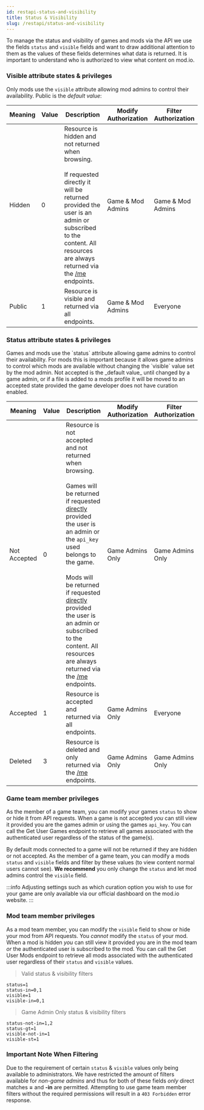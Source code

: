 ```yaml
---
id: restapi-status-and-visibility
title: Status & Visibility
slug: /restapi/status-and-visibility
---
```


To manage the status and visibility of games and mods via the API we use the fields `status` and `visible` fields and want to draw additional attention to them as the values of these fields determines what data is returned. It is important to understand who is authorized to view what content on mod.io.

### Visible attribute states & privileges

Only <Link to="/restapi/docs/schemas/mod-object">mods</Link> use the `visible` attribute allowing mod admins to control their availability. Public is the _default value_:

Meaning | Value | Description | Modify Authorization | Filter Authorization
---------- | ------- | ---------- | ------- | ----------
Hidden | 0 | Resource is hidden and not returned when browsing.<br /><br />If requested directly it will be returned provided the user is an admin or subscribed to the content. All resources are always returned via the [/me](#me) endpoints. | Game & Mod Admins | Game & Mod Admins
Public | 1 | Resource is visible and returned via all endpoints. | Game & Mod Admins | Everyone

### Status attribute states & privileges

<Link to="/restapi/docs/schemas/game-object">Games</Link>  and <Link to="/restapi/docs/schemas/mod-object">mods</Link> use the `status` attribute allowing game admins to control their availability. For mods this is important because it allows game admins to control which mods are available without changing the `visible` value set by the mod admin. Not accepted is the _default value_ until changed by a game admin, or if a file is added to a mods profile it will be moved to an accepted state provided the game developer does not have curation enabled.

Meaning | Value | Description | Modify Authorization | Filter Authorization
---------- | ------- | ------- | ------- | ----------
Not Accepted | 0 | Resource is not accepted and not returned when browsing.<br /><br />Games will be returned if requested [directly](#get-game) provided the user is an admin or the `api_key` used belongs to the game.<br /><br />Mods will be returned if requested [directly](#get-mod) provided the user is an admin or subscribed to the content. All resources are always returned via the [/me](#me) endpoints. | Game Admins Only | Game Admins Only
Accepted | 1 | Resource is accepted and returned via all endpoints. | Game Admins Only | Everyone
Deleted | 3 | Resource is deleted and only returned via the [/me](#me) endpoints. | Game Admins Only | Game Admins Only

### Game team member privileges

As the member of a game team, you can modify your games `status` to show or hide it from API requests. When a game is not accepted _you_ can still view it provided you are the games admin or using the games `api_key`. You can call the <Link to="/restapi/docs/get-user-games">Get User Games</Link> endpoint to retrieve all games associated with the authenticated user regardless of the status of the game(s).

By default mods connected to a game will not be returned if they are hidden or not accepted. As the member of a game team, you can modify a mods `status` and `visible` fields and filter by these values (to view content normal users cannot see). __We recommend__ you only change the `status` and let mod admins control the `visible` field.

:::info
Adjusting settings such as which curation option you wish to use for your game are only available via our official dashboard on the mod.io website.
:::

### Mod team member privileges

As a mod team member, you can modify the `visible` field to show or hide your mod from API requests. You _cannot_ modify the `status` of your mod. When a mod is hidden _you_ can still view it provided you are in the mod team _or_ the authenticated user is subscribed to the mod. You can call the <Link to="/restapi/docs/get-user-mods">Get User Mods</Link> endpoint to retrieve all mods associated with the authenticated user regardless of their `status` and `visible` values.

> Valid status & visibility filters

```
status=1
status-in=0,1
visible=1 
visible-in=0,1
```

> Game Admin Only status & visibility filters

```
status-not-in=1,2
status-gt=1
visible-not-in=1
visible-st=1
```

### Important Note When Filtering

Due to the requirement of certain `status` & `visible` values only being available to administrators. We have restricted the amount of <Link to="/restapi/filtering/">filters</Link> available for _non-game admins_ and thus for both of these fields _only_ direct matches __=__ and __-in__ are permitted. Attempting to use game team member filters without the required permissions will result in a `403 Forbidden` <Link to="/restapi/errors#error-object">error response</Link>.


